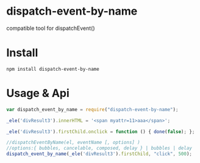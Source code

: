 # dispatch-event-by-name
compatible tool for dispatchEvent()

# Install
```
npm install dispatch-event-by-name
```

# Usage & Api
```javascript
var dispatch_event_by_name = require("dispatch-event-by-name");

_ele('divResult3').innerHTML = '<span myattr=11>aaa</span>';

_ele('divResult3').firstChild.onclick = function () { done(false); };

//dispatchEventByName(el, eventName [, options] )
//options:{ bubbles, cancelable, composed, delay } | bubbles | delay
dispatch_event_by_name(_ele('divResult3').firstChild, "click", 500);	//number for delay

```
